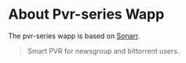 # About Pvr-series Wapp

The pvr-series wapp is based on [Sonarr](https://sonarr.tv/).

> Smart PVR for newsgroup and bittorrent users.
